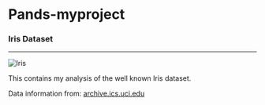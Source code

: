 # Pands-myproject

### Iris Dataset

***


![Iris](https://commons.wikimedia.org/wiki/File:Iris_versicolor_3.jpg)


This contains my analysis of the well known Iris dataset.

Data information from: [archive.ics.uci.edu](https://archive.ics.uci.edu/dataset/53/iris)

